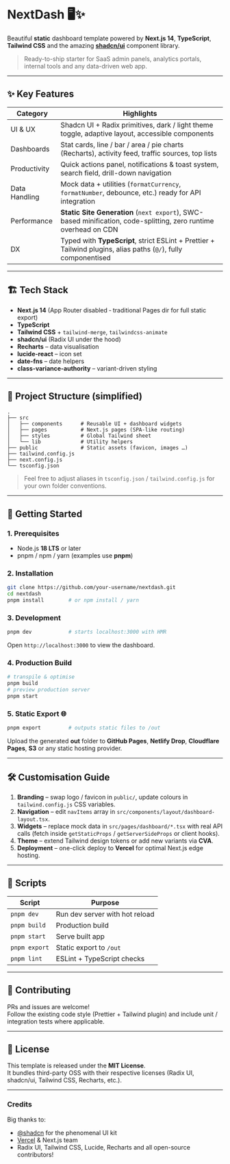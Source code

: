 # NextDash 🖥️✨

Beautiful **static** dashboard template powered by **Next.js 14**, **TypeScript**, **Tailwind CSS** and the amazing **[shadcn/ui](https://ui.shadcn.com)** component library.

> Ready-to-ship starter for SaaS admin panels, analytics portals, internal tools and any data-driven web app.

---

## ✨ Key Features

| Category | Highlights |
|----------|------------|
| UI & UX  | Shadcn UI + Radix primitives, dark / light theme toggle, adaptive layout, accessible components |
| Dashboards | Stat cards, line / bar / area / pie charts (Recharts), activity feed, traffic sources, top lists |
| Productivity | Quick actions panel, notifications & toast system, search field, drill-down navigation |
| Data Handling | Mock data + utilities (`formatCurrency`, `formatNumber`, debounce, etc.) ready for API integration |
| Performance | **Static Site Generation** (`next export`), SWC-based minification, code-splitting, zero runtime overhead on CDN |
| DX | Typed with **TypeScript**, strict ESLint + Prettier + Tailwind plugins, alias paths (`@/`), fully componentised |

---

## 🏗️ Tech Stack

- **Next.js 14** (App Router disabled ‑ traditional Pages dir for full static export)
- **TypeScript**
- **Tailwind CSS** + `tailwind-merge`, `tailwindcss-animate`
- **shadcn/ui** (Radix UI under the hood)
- **Recharts** – data visualisation
- **lucide-react** – icon set
- **date-fns** – date helpers
- **class-variance-authority** – variant-driven styling

---

## 📂 Project Structure (simplified)

```
.
├── src
│   ├── components      # Reusable UI + dashboard widgets
│   ├── pages           # Next.js pages (SPA-like routing)
│   ├── styles          # Global Tailwind sheet
│   └── lib             # Utility helpers
├── public              # Static assets (favicon, images …)
├── tailwind.config.js
├── next.config.js
└── tsconfig.json
```

> Feel free to adjust aliases in `tsconfig.json` / `tailwind.config.js` for your own folder conventions.

---

## 🚀 Getting Started

### 1. Prerequisites

- Node.js **18 LTS** or later  
- pnpm / npm / yarn (examples use **pnpm**)

### 2. Installation

```bash
git clone https://github.com/your-username/nextdash.git
cd nextdash
pnpm install        # or npm install / yarn
```

### 3. Development

```bash
pnpm dev            # starts localhost:3000 with HMR
```

Open `http://localhost:3000` to view the dashboard.

### 4. Production Build

```bash
# transpile & optimise
pnpm build
# preview production server
pnpm start
```

### 5. Static Export 🌐

```bash
pnpm export         # outputs static files to /out
```

Upload the generated **out** folder to **GitHub Pages**, **Netlify Drop**, **Cloudflare Pages**, **S3** or any static hosting provider.

---

## 🛠️ Customisation Guide

1. **Branding** – swap logo / favicon in `public/`, update colours in `tailwind.config.js` CSS variables.
2. **Navigation** – edit `navItems` array in `src/components/layout/dashboard-layout.tsx`.
3. **Widgets** – replace mock data in `src/pages/dashboard/*.tsx` with real API calls (fetch inside `getStaticProps` / `getServerSideProps` or client hooks).
4. **Theme** – extend Tailwind design tokens or add new variants via **CVA**.
5. **Deployment** – one-click deploy to **Vercel** for optimal Next.js edge hosting.

---

## 🧪 Scripts

| Script            | Purpose                                   |
|-------------------|-------------------------------------------|
| `pnpm dev`        | Run dev server with hot reload            |
| `pnpm build`      | Production build                          |
| `pnpm start`      | Serve built app                           |
| `pnpm export`     | Static export to `/out`                   |
| `pnpm lint`       | ESLint + TypeScript checks                |

---

## 🤝 Contributing

PRs and issues are welcome!  
Follow the existing code style (Prettier + Tailwind plugin) and include unit / integration tests where applicable.

---

## 📄 License

This template is released under the **MIT License**.  
It bundles third-party OSS with their respective licenses (Radix UI, shadcn/ui, Tailwind CSS, Recharts, etc.).

---

### Credits

Big thanks to:

- [@shadcn](https://twitter.com/shadcn) for the phenomenal UI kit  
- [Vercel](https://vercel.com) & Next.js team  
- Radix UI, Tailwind CSS, Lucide, Recharts and all open-source contributors!

